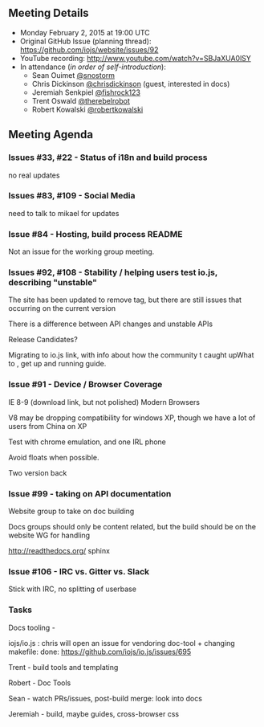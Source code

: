 ## Meeting Details
- Monday February 2, 2015 at 19:00 UTC
- Original GitHub Issue (planning thread): https://github.com/iojs/website/issues/92
- YouTube recording: http://www.youtube.com/watch?v=SBJaXUA0lSY
- In attendance (_in order of self-introduction_):
  * Sean Ouimet [@snostorm](https://github.com/snostorm)
  * Chris Dickinson [@chrisdickinson](https://github.com/chrisdickinson) (guest, interested in docs)
  * Jeremiah Senkpiel [@fishrock123](https://github.com/fishrock123)
  * Trent Oswald [@therebelrobot](https://github.com/therebelrobot)
  * Robert Kowalski [@robertkowalski](https://github.com/robertkowalski)

## Meeting Agenda
### Issues #33, #22 - Status of i18n and build process
no real updates
### Issues #83, #109 - Social Media
need to talk to mikael for updates
### Issue #84 - Hosting, build process README
Not an issue for the working group meeting.
### Issues #92, #108 - Stability / helping users test io.js, describing "unstable"
The site has been updated to remove  tag, but there are still issues that occurring on the current version

There is a difference between API changes and unstable APIs

Release Candidates?

Migrating to io.js link, with info about how the community t caught upWhat to , get up and running guide.

### Issue #91 - Device / Browser Coverage
IE 8-9 (download link, but not polished)
Modern Browsers

V8 may be dropping compatibility for windows XP, though we have a lot of users from China on XP

Test with chrome emulation, and one IRL phone

Avoid floats when possible.

Two version back

### Issue #99 - taking on API documentation
Website group to take on doc building

Docs groups should only be content related, but the build should be on the website WG for handling

http://readthedocs.org/
sphinx

### Issue #106 - IRC vs. Gitter vs. Slack

Stick with IRC, no splitting of userbase

### Tasks

Docs tooling -

iojs/io.js : chris will open an issue for vendoring doc-tool + changing makefile: done: https://github.com/iojs/io.js/issues/695

Trent - build tools and templating

Robert - Doc Tools

Sean - watch PRs/issues, post-build merge: look into docs

Jeremiah - build, maybe guides, cross-browser css